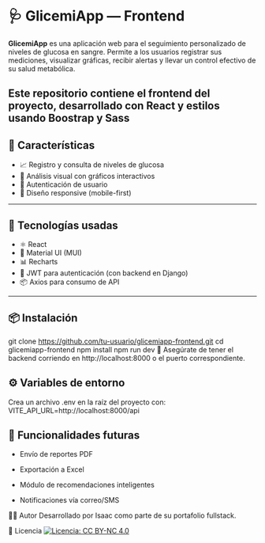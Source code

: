 # 🩺 GlicemiApp — Frontend

**GlicemiApp** es una aplicación web para el seguimiento personalizado de niveles de glucosa en sangre. Permite a los usuarios registrar sus mediciones, visualizar gráficas, recibir alertas y llevar un control efectivo de su salud metabólica.

Este repositorio contiene el **frontend** del proyecto, desarrollado con **React** y estilos usando Boostrap y Sass
---

## 🚀 Características

- 📈 Registro y consulta de niveles de glucosa
- 🧠 Análisis visual con gráficos interactivos
- 👤 Autenticación de usuario
- 📱 Diseño responsive (mobile-first)

---

## 🧪 Tecnologías usadas

- ⚛️ React
- 💅 Material UI (MUI)
- 📊 Recharts
- 🔐 JWT para autenticación (con backend en Django)
- 📦 Axios para consumo de API

---

## 📦 Instalación

git clone https://github.com/tu-usuario/glicemiapp-frontend.git
cd glicemiapp-frontend
npm install
npm run dev
🔐 Asegúrate de tener el backend corriendo en http://localhost:8000 o el puerto correspondiente.

## ⚙️ Variables de entorno
Crea un archivo .env en la raíz del proyecto con:
VITE_API_URL=http://localhost:8000/api

## 🔧 Funcionalidades futuras
- Envío de reportes PDF

- Exportación a Excel

- Módulo de recomendaciones inteligentes

- Notificaciones vía correo/SMS

🧑‍💻 Autor
Desarrollado por Isaac como parte de su portafolio fullstack.

📄 Licencia
[![Licencia: CC BY-NC 4.0](https://licensebuttons.net/l/by-nc/4.0/88x31.png)](https://creativecommons.org/licenses/by-nc/4.0/)

